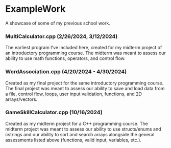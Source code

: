 # ExampleWork
A showcase of some of my previous school work.

### MultiCalculator.cpp (2/26/2024, 3/12/2024)
The earliest program I've included here, created for my midterm project of an introductory programming course. The midterm was meant to assess our ability to use math functions, operators, and control flow.

### WordAssociation.cpp (4/20/2024 - 4/30/2024)
Created as my final project for the same introductory programming course. The final project was meant to assess our ability to save and load data from a file, control flow, loops, user input validation, functions, and 2D arrays/vectors.

### GameSkillCalculator.cpp (10/16/2024)
Created as my midterm project for a C++ programming course. The midterm project was meant to assess our ability to use structs/enums and cstrings and our ability to sort and search arrays alongside the general assessments listed above (functions, valid input, variables, etc.).
